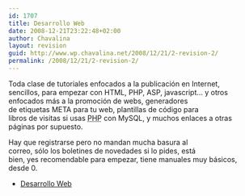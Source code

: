```yaml
---
id: 1707
title: Desarrollo Web
date: 2008-12-21T23:22:48+02:00
author: Chavalina
layout: revision
guid: http://www.wp.chavalina.net/2008/12/21/2-revision-2/
permalink: /2008/12/21/2-revision-2/
---
```

<p align="left">
  Toda clase de tutoriales enfocados a la publicaci&oacute;n en Internet,<br /> sencillos, para empezar con HTML, PHP, ASP, javascript… y otros<br /> enfocados más a la promoci&oacute;n de webs, generadores<br /> de etiquetas META para tu web, plantillas de c&oacute;digo para<br /> libros de visitas si usas <acronym title="Hypertext PreProcessor">PHP</acronym> con MySQL, y muchos enlaces a otras<br /> páginas por supuesto.
</p>

<p align="left">
  Hay que registrarse pero no mandan mucha basura al<br /> correo, s&oacute;lo los boletines de novedades si lo pides, está<br /> bien, yes recomendable para empezar, tiene manuales muy básicos,<br /> desde 0.
</p>

  * <a href="http://www.desarrolloweb.com" target="_blank">Desarrollo Web</a>